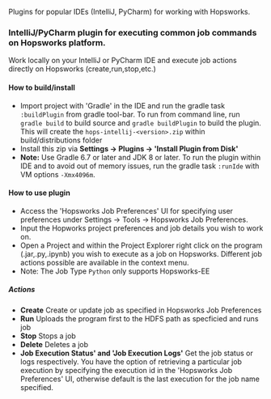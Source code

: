 Plugins for popular IDEs (IntelliJ, PyCharm) for working with Hopsworks.  

### IntelliJ/PyCharm plugin for executing common job commands on Hopsworks platform. 

Work locally on your IntelliJ or PyCharm IDE and execute job actions directly on Hopsworks (create,run,stop,etc.)

#### How to build/install
* Import project with 'Gradle' in the IDE and run the gradle task `:buildPlugin` from gradle tool-bar. To run from command line, run `gradle build` to build source and `gradle buildPlugin` to build the plugin. This will create the `hops-intellij-<version>.zip` within build/distributions folder
* Install this zip via **Settings -> Plugins -> 'Install Plugin from Disk'**
* **Note:** Use Gradle 6.7 or later and JDK 8 or later. To run the plugin within IDE and to avoid out of memory issues, run the gradle task `:runIde` with VM options `-Xmx4096m`. 

#### How to use plugin
* Access the 'Hopsworks Job Preferences' UI for specifying user preferences under Settings -> Tools -> Hopsworks Job Preferences. 
* Input the Hopworks project preferences and job details you wish to work on. 
* Open a Project and within the Project Explorer right click on the program (.jar,.py,.ipynb) you wish to execute as a job on Hopsworks. Different job actions possible are available in the context menu. 
* Note: The Job Type `Python` only supports Hopsworks-EE 

##### Actions
* **Create** Create or update job as specified in Hopsworks Job Preferences
* **Run** Uploads the program first to the HDFS path as specficied and runs job 
* **Stop** Stops a job
* **Delete** Deletes a job
* **Job Execution Status' and 'Job Execution Logs'** Get the job status or logs respectively. You have the option of retrieving a particular job execution by specifying the execution id in the 'Hopsworks Job Preferences' UI, otherwise default is the last execution for the job name specified. 

